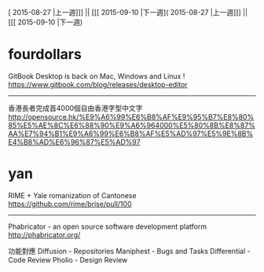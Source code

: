 [ 2015-08-27 |上一週]]] || [[[ 2015-09-10 |下一週]( 2015-08-27 |上一週]]] || [[[ 2015-09-10 |下一週)



# fourdollars

GitBook Desktop is back on Mac, Windows and Linux !
<https://www.gitbook.com/blog/releases/desktop-editor>  

--------

香港長者完成首4000個自由香港字型中文字
<http://opensource.hk/%E9%A6%99%E6%B8%AF%E9%95%B7%E8%80%85%E5%AE%8C%E6%88%90%E9%A6%964000%E5%80%8B%E8%87%AA%E7%94%B1%E9%A6%99%E6%B8%AF%E5%AD%97%E5%9E%8B%E4%B8%AD%E6%96%87%E5%AD%97>  

# yan

RIME + Yale romanization of Cantonese
<https://github.com/rime/brise/pull/100>  

--------

Phabricator - an open source software development platform
<http://phabricator.org/>  

功能對應
Diffusion - Repositories
Maniphest - Bugs and Tasks
Differential - Code Review
Pholio - Design Review